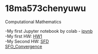 # 18ma573chenyuwu
Computational Mathematics

-My first Jupyter notebook by colab - [ipynb](src/first_notebook_v01.ipynb)<br/>
-My first HW: [HW1](src/MA_573(HW1).ipynb)<br/>
-My Second HW: [SFD](src/SFD_operator.ipynb)<br/>
</pre>[SFO_Convergence](src/FD_operator_with_higher_order_convergence.ipynb)
